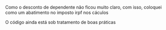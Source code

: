 Como o desconto de dependente não ficou muito claro, com isso, coloquei como um abatimento no imposto irpf nos cáculos 

O código ainda está sob tratamento de boas práticas
